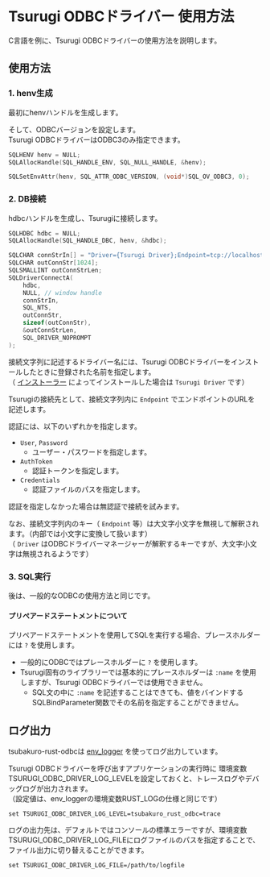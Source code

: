 # Tsurugi ODBCドライバー 使用方法

C言語を例に、Tsurugi ODBCドライバーの使用方法を説明します。

## 使用方法

### 1. henv生成

最初にhenvハンドルを生成します。

そして、ODBCバージョンを設定します。  
Tsurugi ODBCドライバーはODBC3のみ指定できます。

```c
SQLHENV henv = NULL;
SQLAllocHandle(SQL_HANDLE_ENV, SQL_NULL_HANDLE, &henv);

SQLSetEnvAttr(henv, SQL_ATTR_ODBC_VERSION, (void*)SQL_OV_ODBC3, 0);
```

### 2. DB接続

hdbcハンドルを生成し、Tsurugiに接続します。

```c
SQLHDBC hdbc = NULL;
SQLAllocHandle(SQL_HANDLE_DBC, henv, &hdbc);

SQLCHAR connStrIn[] = "Driver={Tsurugi Driver};Endpoint=tcp://localhost:12345;User=user;Password=password;";
SQLCHAR outConnStr[1024];
SQLSMALLINT outConnStrLen;
SQLDriverConnectA(
    hdbc,
    NULL, // window handle
    connStrIn,
    SQL_NTS,
    outConnStr,
    sizeof(outConnStr),
    &outConnStrLen,
    SQL_DRIVER_NOPROMPT
);
```

接続文字列に記述するドライバー名には、Tsurugi ODBCドライバーをインストールしたときに登録された名前を指定します。  
（ [インストーラー](../installer) によってインストールした場合は `Tsurugi Driver` です）

Tsurugiの接続先として、接続文字列内に `Endpoint` でエンドポイントのURLを記述します。

認証には、以下のいずれかを指定します。

- `User`, `Password`
  - ユーザー・パスワードを指定します。
- `AuthToken`
  - 認証トークンを指定します。
- `Credentials`
  - 認証ファイルのパスを指定します。

認証を指定しなかった場合は無認証で接続を試みます。

なお、接続文字列内のキー（ `Endpoint` 等）は大文字小文字を無視して解釈されます。（内部では小文字に変換して扱います）  
（ `Driver` はODBCドライバーマネージャーが解釈するキーですが、大文字小文字は無視されるようです）

### 3. SQL実行

後は、一般的なODBCの使用方法と同じです。

#### プリペアードステートメントについて

プリペアードステートメントを使用してSQLを実行する場合、プレースホルダーには `?` を使用します。

- 一般的にODBCではプレースホルダーに `?` を使用します。
- Tsurugi固有のライブラリーでは基本的にプレースホルダーは `:name` を使用しますが、Tsurugi ODBCドライバーでは使用できません。
  - SQL文の中に `:name` を記述することはできても、値をバインドする SQLBindParameter関数でその名前を指定することができません。

## ログ出力

tsubakuro-rust-odbcは [env_logger](https://crates.io/crates/env_logger) を使ってログ出力しています。

Tsurugi ODBCドライバーを呼び出すアプリケーションの実行時に 環境変数TSURUGI_ODBC_DRIVER_LOG_LEVELを設定しておくと、トレースログやデバッグログが出力されます。  
（設定値は、env_loggerの環境変数RUST_LOGの仕様と同じです）

```dos
set TSURUGI_ODBC_DRIVER_LOG_LEVEL=tsubakuro_rust_odbc=trace
```

ログの出力先は、デフォルトではコンソールの標準エラーですが、環境変数TSURUGI_ODBC_DRIVER_LOG_FILEにログファイルのパスを指定することで、ファイル出力に切り替えることができます。

```dos
set TSURUGI_ODBC_DRIVER_LOG_FILE=/path/to/logfile
```

